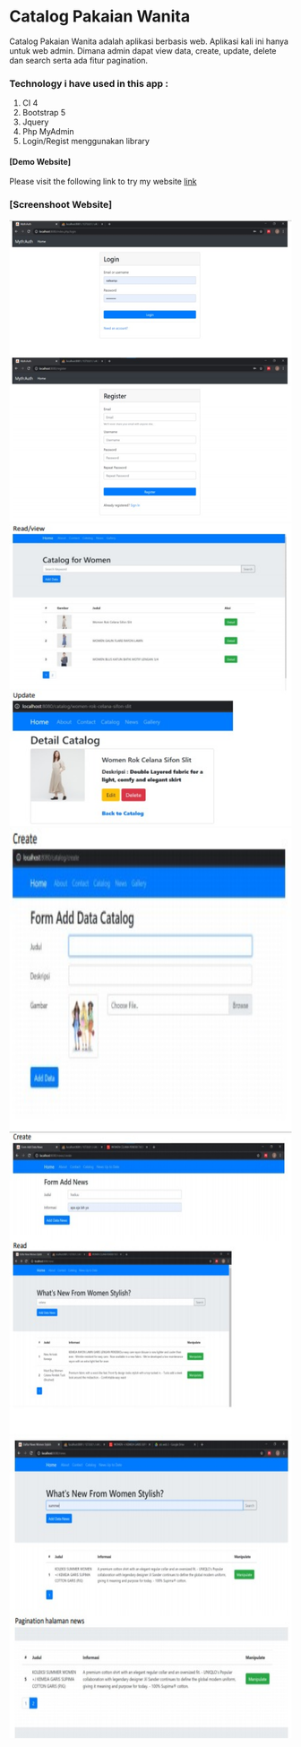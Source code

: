 # Catalog Pakaian Wanita 

Catalog Pakaian Wanita adalah aplikasi berbasis web. Aplikasi kali ini hanya untuk web admin. Dimana admin dapat view data, create, update, delete dan search serta ada fitur pagination.

### Technology i have used in this app :
  1.  CI 4
  2.  Bootstrap 5
  3.  Jquery
  4.  Php MyAdmin
  5.  Login/Regist menggunakan library

#### [Demo Website]

Please visit the following link to try my website [link](https://drive.google.com/file/d/1zjBqs9B7sRmPBW2s6YrWmBmJfhGia6Qs/view?usp=sharing)

### [Screenshoot Website]

<img src="/ss/ss1.jpeg" width="960" height="540">

<img src="/ss/ss2.jpeg" width="960" height="540">

<img src="/ss/ss3.jpeg" width="960" height="540">

<img src="/ss/ss4.jpeg" width="960" height="540">

<img src="/ss/ss5.jpeg" width="960" height="540">